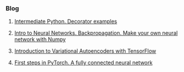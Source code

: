 ### Blog
1. [Intermediate Python. Decorator examples](https://github.com/FullSimplify/Examples/blob/master/Decorators.ipynb)

2. [Intro to Neural Networks. Backpropagation. Make your own neural network with Numpy](https://github.com/FullSimplify/Examples/blob/master/net_numpy3.ipynb)

3. [Introduction to Variational Autoencoders with TensorFlow](https://github.com/FullSimplify/Examples/blob/master/Introduction%20to%20Variational%20Autoencoders_1.ipynb)

4. [First steps in PyTorch. A fully connected neural network](https://github.com/FullSimplify/Examples/blob/master/iris_fcnn_example.ipynb)
